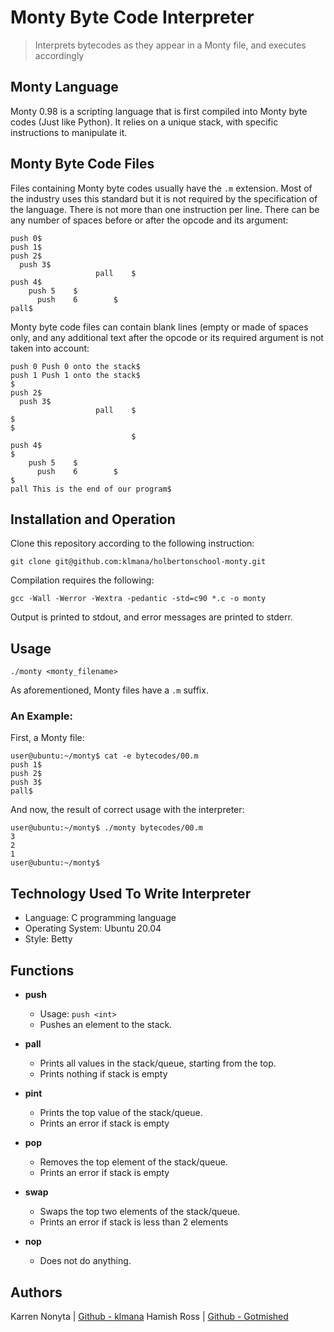 # Monty Byte Code Interpreter
> Interprets bytecodes as they appear in a Monty file, and executes accordingly

## Monty Language
Monty 0.98 is a scripting language that is first compiled into Monty byte codes (Just like Python). It relies on a unique stack, with specific instructions to manipulate it.

## Monty Byte Code Files
Files containing Monty byte codes usually have the ```.m``` extension. Most of the industry uses this standard but it is not required by the specification of the language. There is not more than one instruction per line. There can be any number of spaces before or after the opcode and its argument:
```
push 0$
push 1$
push 2$
  push 3$
                   pall    $
push 4$
    push 5    $
      push    6        $
pall$
```
Monty byte code files can contain blank lines (empty or made of spaces only, and any additional text after the opcode or its required argument is not taken into account:
```
push 0 Push 0 onto the stack$
push 1 Push 1 onto the stack$
$
push 2$
  push 3$
                   pall    $
$
$
                           $
push 4$
$
    push 5    $
      push    6        $
$
pall This is the end of our program$
```

## Installation and Operation
Clone this repository according to the following instruction:
```
git clone git@github.com:klmana/holbertonschool-monty.git
```
Compilation requires the following:
```
gcc -Wall -Werror -Wextra -pedantic -std=c90 *.c -o monty
```
Output is printed to stdout, and error messages are printed to stderr.

## Usage
```
./monty <monty_filename>
```
As aforementioned, Monty files have a ```.m``` suffix.

### An Example:
First, a Monty file:
```
user@ubuntu:~/monty$ cat -e bytecodes/00.m
push 1$
push 2$
push 3$
pall$
```
And now, the result of correct usage with the interpreter:
```
user@ubuntu:~/monty$ ./monty bytecodes/00.m
3
2
1
user@ubuntu:~/monty$
```

## Technology Used To Write Interpreter
- Language: C programming language
- Operating System: Ubuntu 20.04
- Style: Betty

## Functions
* **push**
  * Usage: `push <int>`
  * Pushes an element to the stack.

* **pall**
  * Prints all values in the stack/queue, starting from the top.
  * Prints nothing if stack is empty

* **pint**
  * Prints the top value of the stack/queue.
  * Prints an error if stack is empty

* **pop**
  * Removes the top element of the stack/queue.
  * Prints an error if stack is empty

* **swap**
  * Swaps the top two elements of the stack/queue.
  * Prints an error if stack is less than 2 elements

* **nop**
  * Does not do anything.

## Authors
Karren Nonyta | [Github - klmana](https://github.com/klmana)
Hamish Ross | [Github - Gotmished](https://github.com/Gotmished)